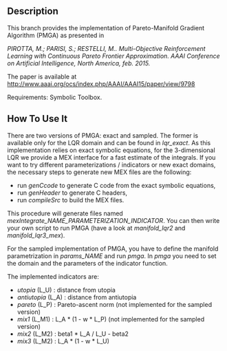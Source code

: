 Description
-----------

This branch provides the implementation of Pareto-Manifold Gradient Algorithm (PMGA) as presented in

*PIROTTA, M.; PARISI, S.; RESTELLI, M.. Multi-Objective Reinforcement Learning with Continuous Pareto Frontier Approximation. AAAI Conference on Artificial Intelligence, North America, feb. 2015.*

The paper is available at http://www.aaai.org/ocs/index.php/AAAI/AAAI15/paper/view/9798

Requirements: Symbolic Toolbox.


How To Use It
-------------

There are two versions of PMGA: exact and sampled. The former is available only for the LQR domain and can be found in *lqr_exact*. As this implementation relies on exact symbolic equations, for the 3-dimensional LQR we provide a MEX interface for a fast estimate of the integrals. If you want to try different parameterizations / indicators or new exact domains, the necessary steps to generate new MEX files are the following:

 - run *genCcode* to generate C code from the exact symbolic equations,
 - run *genHeader* to generate C headers,
 - run *compileSrc* to build the MEX files.

This procedure will generate files named *mexIntegrate_NAME_PARAMETERIZATION_INDICATOR*.
You can then write your own script to run PMGA (have a look at *manifold_lqr2* and *manifold_lqr3_mex*).

For the sampled implementation of PMGA, you have to define the manifold parametrization in *params_NAME* and run *pmga*. In *pmga* you need to set the domain and the parameters of the indicator function.

The implemented indicators are:

 - *utopia* (L_U)     : distance from utopia
 - *antiutopia* (L_A) : distance from antiutopia
 - *pareto* (L_P)     : Pareto-ascent norm (not implemented for the sampled version)
 - *mix1* (L_M1)      : L_A * (1 - w * L_P) (not implemented for the sampled version)
 - *mix2* (L_M2)      : beta1 * L_A / L_U - beta2
 - *mix3* (L_M2)      : L_A * (1 - w * L_U)
